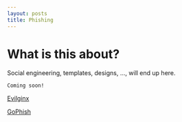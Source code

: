 ```yaml
---
layout: posts
title: Phishing
---
```


# What is this about?
Social engineering, templates, designs, ..., will end up here.


```
Coming soon!
```
[Evilginx](./evilginx/)

[GoPhish](./gophish/)